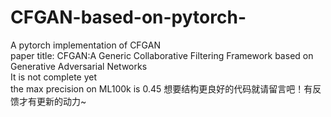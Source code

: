 # CFGAN-based-on-pytorch-  
A pytorch implementation of CFGAN  
paper title: CFGAN:A Generic Collaborative Filtering Framework based on Generative Adversarial Networks  
It is not complete yet  
the max precision on ML100k is 0.45 
想要结构更良好的代码就请留言吧！有反馈才有更新的动力~
